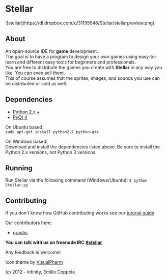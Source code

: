 <h1>Stellar</h1>
![stellar](https://dl.dropbox.com/u/31195548/Stellar/stellarpreview.png)

## About
An open-source IDE for <b>game</b> development.<br/> 
The goal is to have a program to design your own games using easy-to-learn and different easy tools for beginners and professionals.<br/>
You are free to distribute the games you create with <b>Stellar</b> in any way you like. You can even sell them.<br/>
This of course assumes that the sprites, images, and sounds you use can be distributed or sold as well.

## Dependencies
* [Python 2.x +](http://www.python.org/getit/)
* [PyQt 4](http://www.riverbankcomputing.com/software/pyqt/download) 

On Ubuntu based:<br>
`sudo apt-get install python2.7 python-qt4`

On Windows based:<br>
Download and install the dependencies listed above. Be sure to install the Python 2.x versions, not Python 3 versions.

## Running
Run Stellar via the following command (Windows/Ubuntu): `$ python Stellar.py`

## Contributing
If you don't know how GitHub contributing works see our [tutorial guide](http://stellar.evelend.com/howto)

Our contributors here:
* [graphs](https://github.com/Coppolaemilio/Stellar/graphs/contributors)

<b>You can talk with us on freenode IRC [#stellar](http://webchat.freenode.net/?channels=stellar)</b>

Any feedback is welcome!

Icon theme by  [VisualPharm](http://www.visualpharm.com)

(c) 2012 - infinity, Emilio Coppola
